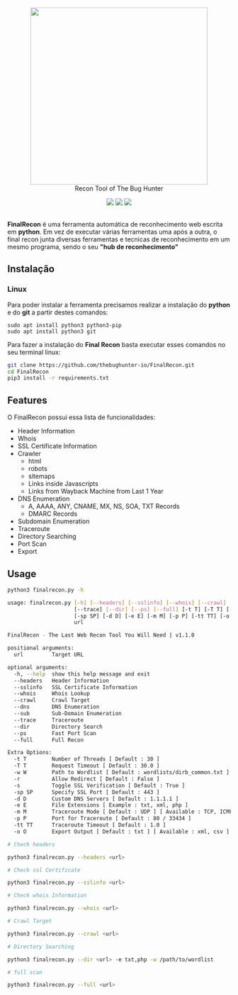 <p align="center">
<br>
<img width=400 src="https://i.imgur.com/xoMC34h.png"><br>
Recon Tool of The Bug Hunter
</p>

<p align="center">
<img src="https://img.shields.io/badge/Python-3-brightgreen.svg?style=plastic">
<img src="https://img.shields.io/badge/OSINT-red.svg?style=plastic">
<img src="https://img.shields.io/badge/Web-red.svg?style=plastic">
<br><br></p>

**FinalRecon** é uma ferramenta automática de reconhecimento web escrita em **python**. Em vez de executar várias ferramentas uma após a outra, o final recon junta diversas ferramentas e tecnicas de reconhecimento em um mesmo programa, sendo o seu **"hub de reconhecimento"**

## Instalação

### Linux
Para poder instalar a ferramenta precisamos realizar a instalação do **python** e do **git** a partir destes comandos:
```
sudo apt install python3 python3-pip
sudo apt install python3 git
```
Para fazer a instalação do **Final Recon** basta executar esses comandos no seu terminal linux:
```bash
git clone https://github.com/thebughunter-io/FinalRecon.git
cd FinalRecon
pip3 install -r requirements.txt
```

## Features

O FinalRecon possui essa lista de funcionalidades:

* Header Information
* Whois
* SSL Certificate Information
* Crawler
  * html
  * robots
  * sitemaps
  * Links inside Javascripts
  * Links from Wayback Machine from Last 1 Year
* DNS Enumeration
  * A, AAAA, ANY, CNAME, MX, NS, SOA, TXT Records
  * DMARC Records
* Subdomain Enumeration
* Traceroute
* Directory Searching
* Port Scan
* Export

## Usage

```bash
python3 finalrecon.py -h

usage: finalrecon.py [-h] [--headers] [--sslinfo] [--whois] [--crawl] [--dns] [--sub]
                     [--trace] [--dir] [--ps] [--full] [-t T] [-T T] [-w W] [-r] [-s]
                     [-sp SP] [-d D] [-e E] [-m M] [-p P] [-tt TT] [-o O]
                     url

FinalRecon - The Last Web Recon Tool You Will Need | v1.1.0

positional arguments:
  url         Target URL

optional arguments:
  -h, --help  show this help message and exit
  --headers   Header Information
  --sslinfo   SSL Certificate Information
  --whois     Whois Lookup
  --crawl     Crawl Target
  --dns       DNS Enumeration
  --sub       Sub-Domain Enumeration
  --trace     Traceroute
  --dir       Directory Search
  --ps        Fast Port Scan
  --full      Full Recon

Extra Options:
  -t T        Number of Threads [ Default : 30 ]
  -T T        Request Timeout [ Default : 30.0 ]
  -w W        Path to Wordlist [ Default : wordlists/dirb_common.txt ]
  -r          Allow Redirect [ Default : False ]
  -s          Toggle SSL Verification [ Default : True ]
  -sp SP      Specify SSL Port [ Default : 443 ]
  -d D        Custom DNS Servers [ Default : 1.1.1.1 ]
  -e E        File Extensions [ Example : txt, xml, php ]
  -m M        Traceroute Mode [ Default : UDP ] [ Available : TCP, ICMP ]
  -p P        Port for Traceroute [ Default : 80 / 33434 ]
  -tt TT      Traceroute Timeout [ Default : 1.0 ]
  -o O        Export Output [ Default : txt ] [ Available : xml, csv ]
```

```bash
# Check headers

python3 finalrecon.py --headers <url>

# Check ssl Certificate

python3 finalrecon.py --sslinfo <url>

# Check whois Information

python3 finalrecon.py --whois <url>

# Crawl Target

python3 finalrecon.py --crawl <url>

# Directory Searching

python3 finalrecon.py --dir <url> -e txt,php -w /path/to/wordlist

# full scan

python3 finalrecon.py --full <url>
```
